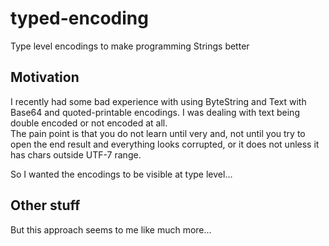 # typed-encoding
Type level encodings to make programming Strings better

## Motivation
I recently had some bad experience with using ByteString and Text with Base64 and
quoted-printable encodings.
I was dealing with text being double encoded or not encoded at all.   
The pain point is that you do not learn until very and, not until you try to open the end result and everything looks corrupted, or it does not unless it has chars outside UTF-7 range.

So I wanted the encodings to be visible at type level...

## Other stuff
But this approach seems to me like much more...